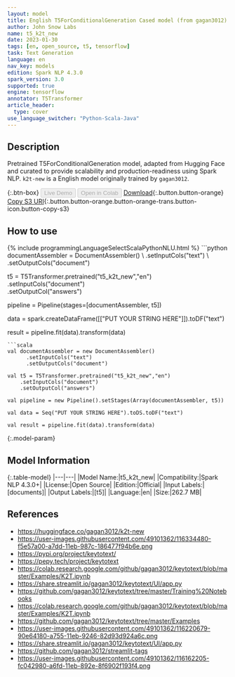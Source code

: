 ```yaml
---
layout: model
title: English T5ForConditionalGeneration Cased model (from gagan3012)
author: John Snow Labs
name: t5_k2t_new
date: 2023-01-30
tags: [en, open_source, t5, tensorflow]
task: Text Generation
language: en
nav_key: models
edition: Spark NLP 4.3.0
spark_version: 3.0
supported: true
engine: tensorflow
annotator: T5Transformer
article_header:
  type: cover
use_language_switcher: "Python-Scala-Java"
---
```


## Description

Pretrained T5ForConditionalGeneration model, adapted from Hugging Face and curated to provide scalability and production-readiness using Spark NLP. `k2t-new` is a English model originally trained by `gagan3012`.

{:.btn-box}
<button class="button button-orange" disabled>Live Demo</button>
<button class="button button-orange" disabled>Open in Colab</button>
[Download](https://s3.amazonaws.com/auxdata.johnsnowlabs.com/public/models/t5_k2t_new_en_4.3.0_3.0_1675103876567.zip){:.button.button-orange}
[Copy S3 URI](s3://auxdata.johnsnowlabs.com/public/models/t5_k2t_new_en_4.3.0_3.0_1675103876567.zip){:.button.button-orange.button-orange-trans.button-icon.button-copy-s3}

## How to use



<div class="tabs-box" markdown="1">
{% include programmingLanguageSelectScalaPythonNLU.html %}
```python
documentAssembler = DocumentAssembler() \
    .setInputCols("text") \
    .setOutputCols("document")

t5 = T5Transformer.pretrained("t5_k2t_new","en") \
    .setInputCols("document") \
    .setOutputCol("answers")
    
pipeline = Pipeline(stages=[documentAssembler, t5])

data = spark.createDataFrame([["PUT YOUR STRING HERE"]]).toDF("text")

result = pipeline.fit(data).transform(data)
```
```scala
val documentAssembler = new DocumentAssembler() 
      .setInputCols("text")
      .setOutputCols("document")
       
val t5 = T5Transformer.pretrained("t5_k2t_new","en") 
    .setInputCols("document")
    .setOutputCol("answers")
   
val pipeline = new Pipeline().setStages(Array(documentAssembler, t5))

val data = Seq("PUT YOUR STRING HERE").toDS.toDF("text")

val result = pipeline.fit(data).transform(data)
```
</div>

{:.model-param}
## Model Information

{:.table-model}
|---|---|
|Model Name:|t5_k2t_new|
|Compatibility:|Spark NLP 4.3.0+|
|License:|Open Source|
|Edition:|Official|
|Input Labels:|[documents]|
|Output Labels:|[t5]|
|Language:|en|
|Size:|262.7 MB|

## References

- https://huggingface.co/gagan3012/k2t-new
- https://user-images.githubusercontent.com/49101362/116334480-f5e57a00-a7dd-11eb-987c-186477f94b6e.png
- https://pypi.org/project/keytotext/
- https://pepy.tech/project/keytotext
- https://colab.research.google.com/github/gagan3012/keytotext/blob/master/Examples/K2T.ipynb
- https://share.streamlit.io/gagan3012/keytotext/UI/app.py
- https://github.com/gagan3012/keytotext/tree/master/Training%20Notebooks
- https://colab.research.google.com/github/gagan3012/keytotext/blob/master/Examples/K2T.ipynb
- https://github.com/gagan3012/keytotext/tree/master/Examples
- https://user-images.githubusercontent.com/49101362/116220679-90e64180-a755-11eb-9246-82d93d924a6c.png
- https://share.streamlit.io/gagan3012/keytotext/UI/app.py
- https://github.com/gagan3012/streamlit-tags
- https://user-images.githubusercontent.com/49101362/116162205-fc042980-a6fd-11eb-892e-8f6902f193f4.png
